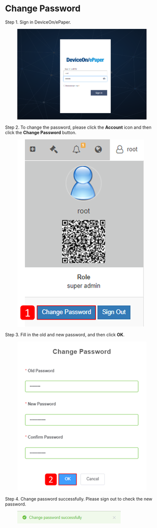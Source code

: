 # Change Password

Step 1. Sign in DeviceOn/ePaper.

<figure><img src="../../../.gitbook/assets/image (443).png" alt=""><figcaption></figcaption></figure>

Step 2. To change the password, please click the **Account** icon and then click the **Change Password** button.

<figure><img src="../../../.gitbook/assets/image (444).png" alt=""><figcaption></figcaption></figure>

Step 3. Fill in the old and new password, and then click **OK**.

<figure><img src="../../../.gitbook/assets/image (445).png" alt=""><figcaption></figcaption></figure>

Step 4. Change password successfully. Please sign out to check the new password.

<figure><img src="../../../.gitbook/assets/image (446).png" alt=""><figcaption></figcaption></figure>
